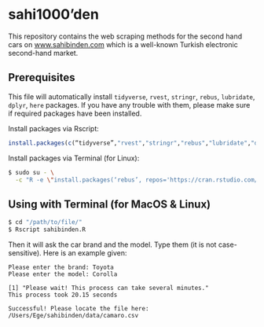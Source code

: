 # sahi1000’den
This repository contains the web scraping methods for the second hand cars on www.sahibinden.com which is a well-known Turkish electronic second-hand market.

## Prerequisites
This file will automatically install `tidyverse`, `rvest`, `stringr`, `rebus`, `lubridate`, `dplyr`, `here` packages. If you have any trouble with them, please make sure if required packages have been installed. 

Install packages via Rscript:
```r
install.packages(c(“tidyverse”,"rvest","stringr","rebus","lubridate","dplyr","here"))
```

Install packages via Terminal (for Linux):
```sh
$ sudo su - \
  -c "R -e \"install.packages(‘rebus’, repos='https://cran.rstudio.com/')\""
```


## Using with Terminal (for MacOS & Linux)

```sh
$ cd "/path/to/file/"
$ Rscript sahibinden.R
```

Then it will ask the car brand and the model. Type them (it is not case-sensitive). Here is an example given:
```
Please enter the brand: Toyota
Please enter the model: Corolla

[1] "Please wait! This process can take several minutes."
This process took 20.15 seconds

Successful! Please locate the file here:
/Users/Ege/sahibinden/data/camaro.csv
```
